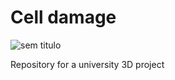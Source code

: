# Cell damage
![sem titulo](https://user-images.githubusercontent.com/37023197/37119706-2310adc2-2250-11e8-9b77-f5c4e972d345.png)

Repository for a university 3D project

